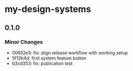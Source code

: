 # my-design-systems

## 0.1.0

### Minor Changes

- 00652e5: fix: align release workflow with working setup
- 5f12b4d: first system feature button
- b3cd353: fix: publication test
